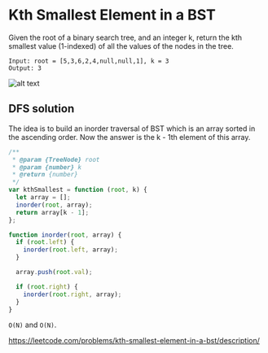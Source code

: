 # Kth Smallest Element in a BST

Given the root of a binary search tree, and an integer k, return the kth smallest value (1-indexed) of all the values of the nodes in the tree.

```
Input: root = [5,3,6,2,4,null,null,1], k = 3
Output: 3
```

![alt text](https://assets.leetcode.com/uploads/2021/01/28/kthtree2.jpg)

## DFS solution

The idea is to build an inorder traversal of BST which is an array sorted in the ascending order. Now the answer is the k - 1th element of this array.

```js
/**
 * @param {TreeNode} root
 * @param {number} k
 * @return {number}
 */
var kthSmallest = function (root, k) {
  let array = [];
  inorder(root, array);
  return array[k - 1];
};

function inorder(root, array) {
  if (root.left) {
    inorder(root.left, array);
  }

  array.push(root.val);

  if (root.right) {
    inorder(root.right, array);
  }
}
```

`O(N)` and `O(N)`.

https://leetcode.com/problems/kth-smallest-element-in-a-bst/description/
